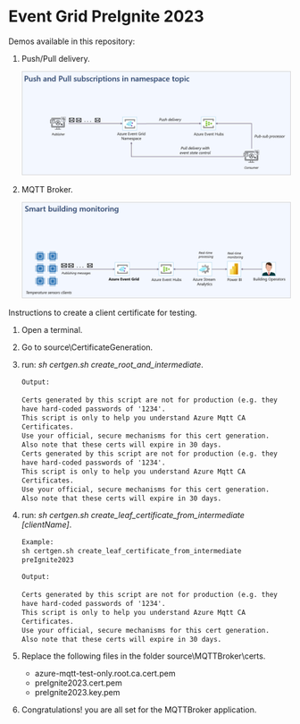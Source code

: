 # Event Grid PreIgnite 2023

Demos available in this repository:

1. Push/Pull delivery.

    <img src="media/demo-1.png" alt="High-level diagram of Event Grid for push and pull delivery" style="border: 1px solid  lightgray;">

2. MQTT Broker.

    <img src="media/demo-2.png" alt="High-level diagram of Event Grid for MQTT Broker" style="border: 1px solid  lightgray;">

Instructions to create a client certificate for testing.

1. Open a terminal.
2. Go to source\CertificateGeneration.
3. run: *sh certgen.sh create_root_and_intermediate*.

    ```text
    Output:
    
    Certs generated by this script are not for production (e.g. they have hard-coded passwords of '1234'.
    This script is only to help you understand Azure Mqtt CA Certificates.
    Use your official, secure mechanisms for this cert generation.
    Also note that these certs will expire in 30 days.
    Certs generated by this script are not for production (e.g. they have hard-coded passwords of '1234'.
    This script is only to help you understand Azure Mqtt CA Certificates.
    Use your official, secure mechanisms for this cert generation.
    Also note that these certs will expire in 30 days.
    ```

4. run: *sh certgen.sh create_leaf_certificate_from_intermediate [clientName]*.

    ```text
    Example:
    sh certgen.sh create_leaf_certificate_from_intermediate preIgnite2023
    ```

    ```text
    Output:
    
    Certs generated by this script are not for production (e.g. they have hard-coded passwords of '1234'.
    This script is only to help you understand Azure Mqtt CA Certificates.
    Use your official, secure mechanisms for this cert generation.
    Also note that these certs will expire in 30 days.
    ```

5. Replace the following files in the folder source\MQTTBroker\certs\.
    - azure-mqtt-test-only.root.ca.cert.pem
    - preIgnite2023.cert.pem
    - preIgnite2023.key.pem

6. Congratulations! you are all set for the MQTTBroker application.

